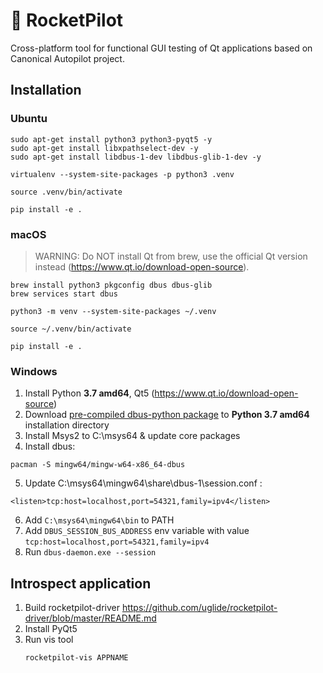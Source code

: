 # 🚀 RocketPilot

Cross-platform tool for functional GUI testing of Qt applications based on Canonical Autopilot project.

## Installation

### Ubuntu
```
sudo apt-get install python3 python3-pyqt5 -y
sudo apt-get install libxpathselect-dev -y
sudo apt-get install libdbus-1-dev libdbus-glib-1-dev -y

virtualenv --system-site-packages -p python3 .venv

source .venv/bin/activate

pip install -e . 
```

### macOS
> WARNING: Do NOT install Qt from brew, use the official Qt version instead (https://www.qt.io/download-open-source).

```
brew install python3 pkgconfig dbus dbus-glib
brew services start dbus

python3 -m venv --system-site-packages ~/.venv

source ~/.venv/bin/activate

pip install -e . 
```

### Windows
1. Install Python **3.7 amd64**, Qt5 (https://www.qt.io/download-open-source)
2. Download [pre-compiled dbus-python package](https://github.com/uglide/dbus-python-windows) to 
**Python 3.7 amd64** installation directory 
3. Install Msys2 to C:\msys64 & update core packages
4. Install dbus:
```
pacman -S mingw64/mingw-w64-x86_64-dbus
```
5. Update C:\msys64\mingw64\share\dbus-1\session.conf :
```
<listen>tcp:host=localhost,port=54321,family=ipv4</listen>
```
6. Add `C:\msys64\mingw64\bin` to PATH
7. Add `DBUS_SESSION_BUS_ADDRESS` env variable with value `tcp:host=localhost,port=54321,family=ipv4`
8. Run `dbus-daemon.exe --session`


## Introspect application
1. Build rocketpilot-driver https://github.com/uglide/rocketpilot-driver/blob/master/README.md
2. Install PyQt5
3. Run vis tool
    ```bash
    rocketpilot-vis APPNAME
    ```